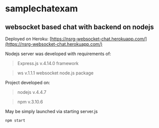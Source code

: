 # samplechatexam
## websocket based chat with backend on nodejs

Deployed on Heroku:
[https://nsrg-websocket-chat.herokuapp.com/](https://nsrg-websocket-chat.herokuapp.com/)

Nodejs server was developed with requirements of:
> Express.js v.4.14.0 framework

> ws v.1.1.1 websocket node.js package

Project developed on:

> nodejs v.4.4.7

> npm v.3.10.6

May be simply launched via starting server.js
```
npm start
```
